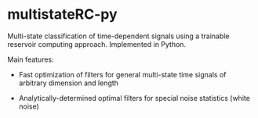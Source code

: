 # multistateRC-py
Multi-state classification of time-dependent signals using a trainable reservoir computing approach.
Implemented in Python.

Main features:
- Fast optimization of filters for general multi-state time signals of arbitrary dimension and length



- Analytically-determined optimal filters for special noise statistics (white noise)

